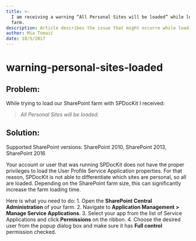 ```yaml
---
title: >-
  I am receiving a warning “All Personal Sites will be loaded” while loading the
  farm.
description: Article describes the issue that might occurre while loading Personal sites.
author: Mia Tomaić
date: 18/5/2017
---
```


# warning-personal-sites-loaded

## Problem:

While trying to load our SharePoint farm with SPDocKit I received:

> _All Personal Sites will be loaded._

## Solution:

Supported SharePoint versions: SharePoint 2010, SharePoint 2013, SharePoint 2016

Your account or user that was running SPDocKit does not have the proper privileges to load the User Profile Service Application properties. For that reason, SPDocKit is not able to differentiate which sites are personal, so all are loaded. Depending on the SharePoint farm size, this can significantly increase the farm loading time.

Here is what you need to do: 1. Open the **SharePoint Central Administration** of your farm. 2. Navigate to **Application Management &gt; Manage Service Applications**. 3. Select your app from the list of Service Applications and click **Permissions** on the ribbon. 4. Choose the desired user from the popup dialog box and make sure it has **Full control** permission checked.

